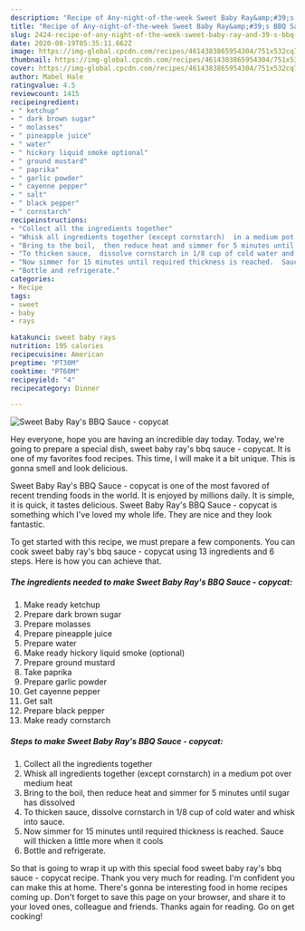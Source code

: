 ```yaml
---
description: "Recipe of Any-night-of-the-week Sweet Baby Ray&amp;#39;s BBQ Sauce - copycat"
title: "Recipe of Any-night-of-the-week Sweet Baby Ray&amp;#39;s BBQ Sauce - copycat"
slug: 2424-recipe-of-any-night-of-the-week-sweet-baby-ray-and-39-s-bbq-sauce-copycat
date: 2020-08-19T05:35:11.662Z
image: https://img-global.cpcdn.com/recipes/4614383865954304/751x532cq70/sweet-baby-rays-bbq-sauce-copycat-recipe-main-photo.jpg
thumbnail: https://img-global.cpcdn.com/recipes/4614383865954304/751x532cq70/sweet-baby-rays-bbq-sauce-copycat-recipe-main-photo.jpg
cover: https://img-global.cpcdn.com/recipes/4614383865954304/751x532cq70/sweet-baby-rays-bbq-sauce-copycat-recipe-main-photo.jpg
author: Mabel Hale
ratingvalue: 4.5
reviewcount: 1415
recipeingredient:
- " ketchup"
- " dark brown sugar"
- " molasses"
- " pineapple juice"
- " water"
- " hickory liquid smoke optional"
- " ground mustard"
- " paprika"
- " garlic powder"
- " cayenne pepper"
- " salt"
- " black pepper"
- " cornstarch"
recipeinstructions:
- "Collect all the ingredients together"
- "Whisk all ingredients together (except cornstarch)  in a medium pot over medium heat"
- "Bring to the boil,  then reduce heat and simmer for 5 minutes until sugar has dissolved"
- "To thicken sauce,  dissolve cornstarch in 1/8 cup of cold water and whisk into sauce."
- "Now simmer for 15 minutes until required thickness is reached.  Sauce will thicken a little more when it cools"
- "Bottle and refrigerate."
categories:
- Recipe
tags:
- sweet
- baby
- rays

katakunci: sweet baby rays 
nutrition: 195 calories
recipecuisine: American
preptime: "PT30M"
cooktime: "PT60M"
recipeyield: "4"
recipecategory: Dinner

---
```



![Sweet Baby Ray&#39;s BBQ Sauce - copycat](https://img-global.cpcdn.com/recipes/4614383865954304/751x532cq70/sweet-baby-rays-bbq-sauce-copycat-recipe-main-photo.jpg)

Hey everyone, hope you are having an incredible day today. Today, we're going to prepare a special dish, sweet baby ray&#39;s bbq sauce - copycat. It is one of my favorites food recipes. This time, I will make it a bit unique. This is gonna smell and look delicious.

Sweet Baby Ray&#39;s BBQ Sauce - copycat is one of the most favored of recent trending foods in the world. It is enjoyed by millions daily. It is simple, it is quick, it tastes delicious. Sweet Baby Ray&#39;s BBQ Sauce - copycat is something which I've loved my whole life. They are nice and they look fantastic.




To get started with this recipe, we must prepare a few components. You can cook sweet baby ray&#39;s bbq sauce - copycat using 13 ingredients and 6 steps. Here is how you can achieve that.

<!--inarticleads1-->

##### The ingredients needed to make Sweet Baby Ray&#39;s BBQ Sauce - copycat:

1. Make ready  ketchup
1. Prepare  dark brown sugar
1. Prepare  molasses
1. Prepare  pineapple juice
1. Prepare  water
1. Make ready  hickory liquid smoke (optional)
1. Prepare  ground mustard
1. Take  paprika
1. Prepare  garlic powder
1. Get  cayenne pepper
1. Get  salt
1. Prepare  black pepper
1. Make ready  cornstarch




<!--inarticleads2-->

##### Steps to make Sweet Baby Ray&#39;s BBQ Sauce - copycat:

1. Collect all the ingredients together
1. Whisk all ingredients together (except cornstarch)  in a medium pot over medium heat
1. Bring to the boil,  then reduce heat and simmer for 5 minutes until sugar has dissolved
1. To thicken sauce,  dissolve cornstarch in 1/8 cup of cold water and whisk into sauce.
1. Now simmer for 15 minutes until required thickness is reached.  Sauce will thicken a little more when it cools
1. Bottle and refrigerate.




So that is going to wrap it up with this special food sweet baby ray&#39;s bbq sauce - copycat recipe. Thank you very much for reading. I'm confident you can make this at home. There's gonna be interesting food in home recipes coming up. Don't forget to save this page on your browser, and share it to your loved ones, colleague and friends. Thanks again for reading. Go on get cooking!
